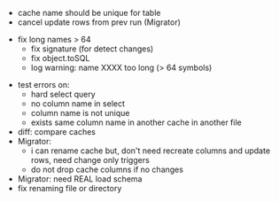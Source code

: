 - cache name should be unique for table
- cancel update rows from prev run (Migrator)
+ fix long names > 64
    + fix signature (for detect changes)
    + fix object.toSQL 
    + log warning: name XXXX too long (> 64 symbols)
- test errors on:
    - hard select query
    - no column name in select
    - column name is not unique
    - exists same column name in another cache in another file
- diff: compare caches
- Migrator: 
  - i can rename cache but, don't need recreate columns and update rows,
        need change only triggers
  - do not drop cache columns if no changes
- Migrator: need REAL load schema
- fix renaming file or directory